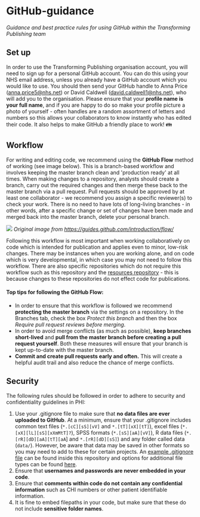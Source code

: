 # GitHub-guidance
_Guidance and best practice rules for using GitHub within the Transforming Publishing team_

## Set up
In order to use the Transforming Publishing organisation account, you will need to sign up for a personal GitHub account. You can do this using your NHS email address, unless you already have a GitHub account which you would like to use. You should then send your GitHub handle to Anna Price (anna.price5@nhs.net) or David Caldwell (david.caldwell1@nhs.net), who will add you to the organisation. Please ensure that your **profile name is your full name**, and if you are happy to do so make your profile picture a photo of yourself - often handles are a random assortment of letters and numbers so this allows your collaborators to know instantly who has edited their code. It also helps to make GitHub a friendly place to work! :family:

## Workflow
For writing and editing code, we recommend using the **GitHub Flow** method of working (see image below). This is a branch-based workflow and involves keeping the master branch clean and 'production ready' at all times. When making changes to a repository, analysts should create a branch, carry out the required changes and then merge these back to the master branch via a pull request. Pull requests should be approved by at least one collaborator - we recommend you assign a specific reviewer(s) to check your work. There is no need to have lots of long-living branches - in other words, after a specific change or set of changes have been made and merged back into the master branch, delete your personal branch. 

![](https://i.imgur.com/LVTwlEE.png)
*Original image from https://guides.github.com/introduction/flow/*

Following this workflow is most important when working collaboratively on code which is intended for publication and applies even to minor, low-risk changes. There may be instances when you are working alone, and on code which is very developmental, in which case you may not need to follow this workflow. There are also specific repositories which do not require this workflow such as this repository and the [resources repository](https://github.com/NHS-NSS-transforming-publications/resources) - this is because changes to these repositories do not effect code for publications. 

#### Top tips for following the GitHub Flow:
- In order to ensure that this workflow is followed we recommend **protecting the master branch** via the settings on a repository. In the Branches tab, check the box _Protect this branch_ and then the box _Require pull request reviews before merging_.
- In order to avoid merge conflicts (as much as possible), **keep branches short-lived** and **pull from the master branch before creating a pull request yourself**. Both these measures will ensure that your branch is kept up-to-date with the master branch.
- **Commit and create pull requests early and often.** This will create a helpful audit trail and also reduce the chance of merge conflicts.

## Security
The following rules should be followed in order to adhere to security and confidentiality guidelines in PHI:
1. Use your .gitignore file to make sure that **no data files are ever uploaded to GitHub**. At a minimum, ensure that your .gitignore includes common text files (`*.[cC][sS][vV]` and `*.[tT][xX][tT]`), excel files (`*.[xX][lL][sS][xXmMtT]?`), SPSS formats (`*.[sS][aA][vV]`), R data files (`*.[rR][dD][aA][tT][aA`] and `*.[rR][dD][sS]`) and any folder called data (`data/`). However, be aware that data may be saved in other formats so you may need to add to these for certain projects. An [example .gitignore file](https://github.com/NHS-NSS-transforming-publications/GitHub-guidance/blob/master/.gitignore) can be found inside this repository and options for additional file types can be found [here](https://github.com/ukgovdatascience/dotfiles). 
2. Ensure that **usernames and passwords are never embedded in your code**. 
3. Ensure that **comments within code do not contain any confidential information** such as CHI numbers or other patient identifiable information.
4. It is fine to embed filepaths in your code, but make sure that these do not include **sensitive folder names**.
